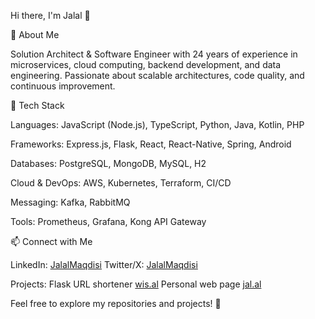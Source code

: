 Hi there, I'm Jalal 👋

🚀 About Me

Solution Architect & Software Engineer with 24 years of experience in microservices, cloud computing, backend development, and data engineering. Passionate about scalable architectures, code quality, and continuous improvement.

🔧 Tech Stack

Languages: JavaScript (Node.js), TypeScript, Python, Java, Kotlin, PHP

Frameworks: Express.js, Flask, React, React-Native, Spring, Android

Databases: PostgreSQL, MongoDB, MySQL, H2

Cloud & DevOps: AWS, Kubernetes, Terraform, CI/CD

Messaging: Kafka, RabbitMQ

Tools: Prometheus, Grafana, Kong API Gateway

📫 Connect with Me

LinkedIn: [JalalMaqdisi](https://www.linkedin.com/in/jalalmaqdisi/)
Twitter/X: [JalalMaqdisi](http://x.com/JalalMaqdisi)

Projects:
Flask URL shortener [wis.al](https://wis.al)
Personal web page [jal.al](https://jal.al)

Feel free to explore my repositories and projects! 🚀

